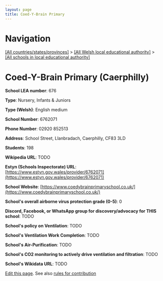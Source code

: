 ```yaml
---
layout: page
title: Coed-Y-Brain Primary
---
```

# Navigation

[[All countries/states/provinces]](../../..) > [[All Welsh local educational authority]](../..) > [[All schools in local educational authority]](..)

# Coed-Y-Brain Primary (Caerphilly)

**School LEA number**: 676

**Type**: Nursery, Infants & Juniors

**Type (Welsh)**: English medium

**School Number**: 6762071

**Phone Number**: 02920 852513

**Address**: School Street, Llanbradach, Caerphilly, CF83 3LD

**Students**: 198

**Wikipedia URL**: TODO

**Estyn (Schools Inspectorate) URL**: [https://www.estyn.gov.wales/provider/6762071](https://www.estyn.gov.wales/provider/6762071)

**School Website**: [https://www.coedybrainprimaryschool.co.uk/](https://www.coedybrainprimaryschool.co.uk/)

**School's overall airborne virus protection grade (0-5)**: 0

**Discord, Facebook, or WhatsApp group for discovery/advocacy for THIS school**: TODO

**School's policy on Ventilation**: TODO

**School's Ventilation Work Completion**: TODO

**School's Air-Purification**: TODO

**School's CO2 monitoring to actively drive ventilation and filtration**: TODO

**School's Wikidata URL**: TODO




[Edit this page](https://github.com/VentilationProject/Wales/edit/prif/./Caerphilly/Coed-Y-Brain_Primary.md). See also [rules for contribution](../../../contribution-rules/)